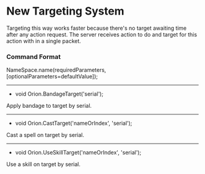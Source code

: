# New Targeting System

Targeting this way works faster because there's no target awaiting time after any action request. The server receives action to do and target for this action with in a single packet.

### Command Format

NameSpace.name(requiredParameters, [optionalParameters=defaultValue]);

***

- void Orion.BandageTarget('serial');

Apply bandage to target by serial.

***

- void Orion.CastTarget('nameOrIndex', 'serial');

Cast a spell on target by serial.

***

- void Orion.UseSkillTarget('nameOrIndex', 'serial');

Use a skill on target by serial.
